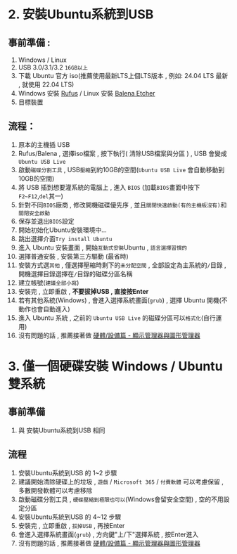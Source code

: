 # 2. 安裝Ubuntu系統到USB
## 事前準備 : 
1. Windows / Linux
2. USB 3.0/3.1/3.2 `16GB以上`
3. 下載 Ubuntu 官方 iso(推薦使用最新LTS上個LTS版本 , 例如: 24.04 LTS 最新 , 就使用 22.04 LTS)
4. Windows 安裝 [Rufus](https://rufus.ie/zh_TW/) / Linux 安裝 [Balena Etcher](https://www.balena.io/etcher/)
5. 目標裝置
## 流程：
1. 原本的主機插 USB
2. Rufus/Balena , 選擇iso檔案 , 按下執行( 清除USB檔案與分區 ) , USB 會變成 `Ubuntu USB Live` 
3. 啟動`磁碟分割工具` , USB`壓縮`到約10GB的空間(`Ubuntu USB Live` 會自動移動到10GB的空間)
4. 將 USB 插到想要灌系統的電腦上 , 進入 `BIOS` (加載`BIOS`畫面中按下`F2~F12`,`del`其一)
5. 針對不同`BIOS`廠商 , 修改開機磁碟優先序 , 並且`關閉快速啟動(有的主機板沒有)`和`關閉安全啟動`
6. 保存並退出`BIOS`設定
7. 開始初始化Ubuntu安裝環境中...
8. 跳出選擇介面`Try install Ubuntu`
9. 進入 Ubuntu 安裝畫面 , 開始`互動式安裝`Ubuntu , `語言選擇習慣的`
10. 選擇普通安裝 , 安裝第三方驅動 (最省時)
11. 安裝方式選`其他` , 僅選擇壓縮時剩下的`未分配空間` , 全部設定為主系統的`/`目錄 , 開機選擇目錄選擇在`/`目錄的磁碟分區名稱
12. 建立帳號(`建議全部小寫`)
13. 安裝完 , 立即重啟 , **不要拔掉USB , 直接按Enter** 
14. 若有其他系統(Windows) , 會進入選擇系統畫面(`grub`) , 選擇 Ubuntu 開機(不動作也會自動進入)
15. 進入 Ubuntu 系統 , 之前的 `Ubuntu USB Live` 的磁碟分區可以`格式化`(自行運用)
16. 沒有問題的話 , 推薦接著做 [硬體/設備篇 - 顯示管理器與圖形管理器](./display_manager_and_graphics_manager.md)
# 3. 僅一個硬碟安裝 Windows / Ubuntu 雙系統
## 事前準備
1. 與 安裝Ubuntu系統到USB 相同
## 流程
1. 安裝Ubuntu系統到USB 的 1~2 步驟  
2. 建議開始清除硬碟上的垃圾 , `遊戲` / `Microsoft 365` / `付費軟體` 可以考慮保留 , 多數開發軟體可以考慮移除  
3. 啟動磁碟分割工具 , `硬碟壓縮到極限也可以`(Windows會留安全空間) , 空的不用設定分區
4. 安裝Ubuntu系統到USB 的 4~12 步驟  
5. 安裝完 , 立即重啟 , `拔掉USB` , 再按Enter
6. 會進入選擇系統畫面(`grub`) , 方向鍵"上/下"選擇系統 , 按Enter進入
7. 沒有問題的話 , 推薦接著做 [硬體/設備篇 - 顯示管理器與圖形管理器](./display_manager_and_graphics_manager.md)

